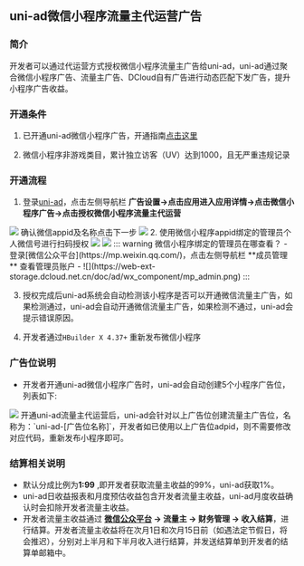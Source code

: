 ## uni-ad微信小程序流量主代运营广告

### 简介
开发者可以通过代运营方式授权微信小程序流量主广告给uni-ad，uni-ad通过聚合微信小程序广告、流量主广告、DCloud自有广告进行动态匹配下发广告，提升小程序广告收益。

### 开通条件
1. 已开通uni-ad微信小程序广告，开通指南[点击这里](https://ask.dcloud.net.cn/article/39928)

2. 微信小程序非游戏类目，累计独立访客（UV）达到1000，且无严重违规记录

### 开通流程
1. 登录[uni-ad](https://uniad.dcloud.net.cn/)，点击左侧导航栏 **广告设置->点击应用进入应用详情->点击微信小程序广告->点击授权微信小程序流量主代运营**
<img src="https://web-ext-storage.dcloud.net.cn/doc/ad/wx_component/apply.png">
确认微信appid及名称点击下一步
<img src="https://web-ext-storage.dcloud.net.cn/doc/ad/wx_component/step1.png">
2. 使用微信小程序appid绑定的管理员个人微信号进行扫码授权
<img src="https://web-ext-storage.dcloud.net.cn/doc/ad/wx_component/qrcode_agree.png">
<img src="https://web-ext-storage.dcloud.net.cn/doc/ad/wx_component/mobile.png">
::: warning 微信小程序绑定的管理员在哪查看？
- 登录[微信公众平台](https://mp.weixin.qq.com/)，点击左侧导航栏 **成员管理** 查看管理员账户
- ![](https://web-ext-storage.dcloud.net.cn/doc/ad/wx_component/mp_admin.png)
:::

3. 授权完成后uni-ad系统会自动检测该小程序是否可以开通微信流量主广告，如果检测通过，uni-ad会自动开通微信流量主广告，如果检测不通过，uni-ad会提示错误原因。

4. 开发者通过`HBuilder X 4.37+` 重新发布微信小程序

### 广告位说明
- 开发者开通uni-ad微信小程序广告时，uni-ad会自动创建5个小程序广告位，列表如下:
<img src="https://web-ext-storage.dcloud.net.cn/doc/ad/wx_component/adp_list.png">
开通uni-ad流量主代运营后，uni-ad会针对以上广告位创建流量主广告位，名称为：`uni-ad-[广告位名称]`，开发者如已使用以上广告位adpid，则不需要修改对应代码，重新发布小程序即可。

### 结算相关说明
- 默认分成比例为**1:99** ,即开发者获取流量主收益的99%，uni-ad获取1%。
- uni-ad日收益报表和月度预估收益包含开发者流量主收益，uni-ad月度收益确认时会扣除开发者流量主收益。
- 开发者流量主收益通过 **[微信公众平台](https://mp.weixin.qq.com/) -> 流量主 -> 财务管理 -> 收入结算**，进行结算。开发者流量主收益将在次月1日和次月15日前（如遇法定节假日，将会推迟），分别对上半月和下半月收入进行结算，并发送结算单到开发者的结算单邮箱中。